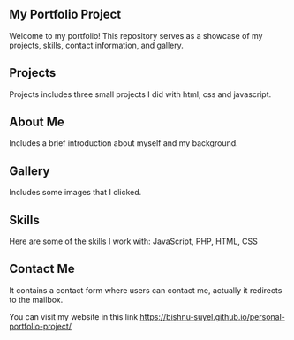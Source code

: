 ## My Portfolio Project
Welcome to my portfolio! This repository serves as a showcase of my projects, skills, contact information, and gallery.

## Projects
Projects includes three small projects I did with html, css and javascript.

## About Me
Includes a brief introduction about myself and my background.

## Gallery
Includes some images that I clicked.

## Skills
Here are some of the skills I work with:
JavaScript, PHP, HTML, CSS

## Contact Me
It contains a contact form where users can contact me, actually it redirects to the mailbox.

You can visit my website in this link https://bishnu-suyel.github.io/personal-portfolio-project/
